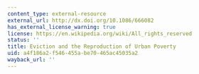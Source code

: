 ```yaml
---
content_type: external-resource
external_url: http://dx.doi.org/10.1086/666082
has_external_license_warning: true
license: https://en.wikipedia.org/wiki/All_rights_reserved
status: ''
title: Eviction and the Reproduction of Urban Poverty
uid: a4f186a2-f546-455a-be70-465ac45035a2
wayback_url: ''
---
```

